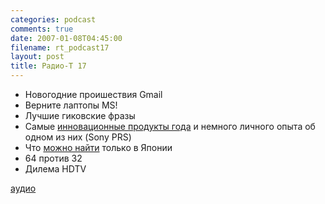 ```yaml
---
categories: podcast
comments: true
date: 2007-01-08T04:45:00
filename: rt_podcast17
layout: post
title: Радио-T 17
---
```


- Новогодние проишествия Gmail
- Верните лаптопы MS!
- Лучшие гиковские фразы
- Самые [инновационные продукты года](http://www.pcworld.com/article/id,128176-page,1/article.html) и немного личного опыта об одном из них (Sony PRS)
- Что [можно найти](http://www.techeblog.com/index.php/tech-gadget/7-high-tech-japanese-gadgets-you-cant-buy) только в Японии
- 64 против 32
- Дилема HDTV

[аудио](http://cdn.radio-t.com/rt_podcast17.mp3)
<audio src="http://cdn.radio-t.com/rt_podcast17.mp3" preload="none"></audio>

